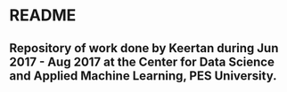 # README
## Repository of work done by Keertan during Jun 2017 - Aug 2017 at the Center for Data Science and Applied Machine Learning, PES University. 
